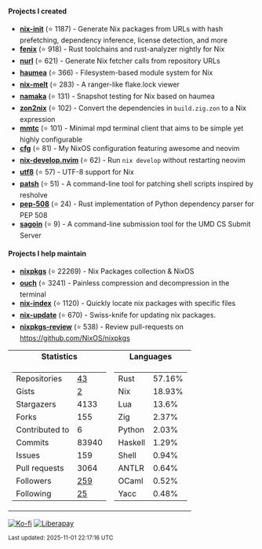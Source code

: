 #### Projects I created

- [**nix-init**](https://github.com/nix-community/nix-init) (⭐ 1187) - Generate Nix packages from URLs with hash prefetching, dependency inference, license detection, and more
- [**fenix**](https://github.com/nix-community/fenix) (⭐ 918) - Rust toolchains and rust-analyzer nightly for Nix
- [**nurl**](https://github.com/nix-community/nurl) (⭐ 621) - Generate Nix fetcher calls from repository URLs
- [**haumea**](https://github.com/nix-community/haumea) (⭐ 366) - Filesystem-based module system for Nix
- [**nix-melt**](https://github.com/nix-community/nix-melt) (⭐ 283) - A ranger-like flake.lock viewer
- [**namaka**](https://github.com/nix-community/namaka) (⭐ 131) - Snapshot testing for Nix based on haumea
- [**zon2nix**](https://github.com/nix-community/zon2nix) (⭐ 102) - Convert the dependencies in `build.zig.zon` to a Nix expression
- [**mmtc**](https://github.com/figsoda/mmtc) (⭐ 101) - Minimal mpd terminal client that aims to be simple yet highly configurable
- [**cfg**](https://github.com/figsoda/cfg) (⭐ 81) - My NixOS configuration featuring awesome and neovim
- [**nix-develop.nvim**](https://github.com/figsoda/nix-develop.nvim) (⭐ 62) - Run `nix develop` without restarting neovim
- [**utf8**](https://github.com/figsoda/utf8) (⭐ 57) - UTF-8 support for Nix
- [**patsh**](https://github.com/nix-community/patsh) (⭐ 51) - A command-line tool for patching shell scripts inspired by resholve
- [**pep-508**](https://github.com/figsoda/pep-508) (⭐ 24) - Rust implementation of Python dependency parser for PEP 508
- [**sagoin**](https://github.com/figsoda/sagoin) (⭐ 9) - A command-line submission tool for the UMD CS Submit Server

#### Projects I help maintain

- [**nixpkgs**](https://github.com/nixos/nixpkgs) (⭐ 22269) - Nix Packages collection & NixOS
- [**ouch**](https://github.com/ouch-org/ouch) (⭐ 3241) - Painless compression and decompression in the terminal
- [**nix-index**](https://github.com/nix-community/nix-index) (⭐ 1120) - Quickly locate nix packages with specific files
- [**nix-update**](https://github.com/mic92/nix-update) (⭐ 670) - Swiss-knife for updating nix packages.
- [**nixpkgs-review**](https://github.com/mic92/nixpkgs-review) (⭐ 538) - Review pull-requests on https://github.com/NixOS/nixpkgs

<table>
  <tr align="center">
    <td><b>Statistics</b></td>
    <td><b>Languages</b></td>
  </tr>
  <tr valign="top">
    <td><table>
      <tr>
        <td>Repositories</td>
        <td><a href="https://github.com/figsoda?tab=repositories">
          43
        </a></td>
      </tr>
      <tr>
        <td>Gists</td>
        <td><a href="https://gist.github.com/figsoda">
          2
        </a></td>
      </tr>
      <tr>
        <td>Stargazers</td>
        <td>4133</td>
      </tr>
      <tr>
        <td>Forks</td>
        <td>155</td>
      </tr>
      <tr>
        <td>Contributed to</td>
        <td>6</td>
      </tr>
      <tr>
        <td>Commits</td>
        <td>83940</td>
      </tr>
      <tr>
        <td>Issues</td>
        <td>159</td>
      </tr>
      <tr>
        <td>Pull requests</td>
        <td>3064</td>
      </tr>
      <tr>
        <td>Followers</td>
        <td><a href="https://github.com/figsoda?tab=followers">
          259
        </a></td>
      </tr>
      <tr>
        <td>Following</td>
        <td><a href="https://github.com/figsoda?tab=following">
          25
        </a></td>
      </tr>
    </table></td>
    <td><table><tr><td>Rust</td><td>57.16%</td></tr><tr><td>Nix</td><td>18.93%</td></tr><tr><td>Lua</td><td>13.6%</td></tr><tr><td>Zig</td><td>2.37%</td></tr><tr><td>Python</td><td>2.03%</td></tr><tr><td>Haskell</td><td>1.29%</td></tr><tr><td>Shell</td><td>0.94%</td></tr><tr><td>ANTLR</td><td>0.64%</td></tr><tr><td>OCaml</td><td>0.52%</td></tr><tr><td>Yacc</td><td>0.48%</td></tr></table></td>
  </tr>
</table>

[![Ko-fi](https://img.shields.io/badge/Ko--fi-figsoda-ff5e5b?style=flat-square&logo=ko-fi)](https://ko-fi.com/figsoda)
[![Liberapay](https://img.shields.io/badge/Liberapay-figsoda-f6c915?style=flat-square&logo=liberapay)](https://liberapay.com/figsoda)

<sub>Last updated: 2025-11-01 22:17:16 UTC</sub>
